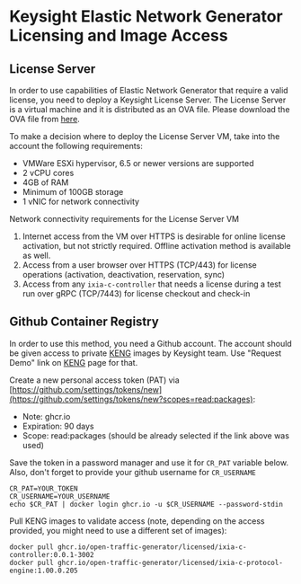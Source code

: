 # Keysight Elastic Network Generator Licensing and Image Access

## License Server

In order to use capabilities of Elastic Network Generator that require a valid license, you need to deploy a Keysight License Server. The License Server is a virtual machine and it is distributed as an OVA file. Please download the OVA file from [here](https://storage.googleapis.com/kt-nas-images-cloud-ist/slum-1.7.0-204.ova).

To make a decision where to deploy the License Server VM, take into the account the following requirements:

* VMWare ESXi hypervisor, 6.5 or newer versions are supported
* 2 vCPU cores
* 4GB of RAM
* Minimum of 100GB storage
* 1 vNIC for network connectivity

Network connectivity requirements for the License Server VM

1. Internet access from the VM over HTTPS is desirable for online license activation, but not strictly required. Offline activation method is available as well.
2. Access from a user browser over HTTPS (TCP/443) for license operations (activation, deactivation, reservation, sync)
3. Access from any `ixia-c-controller` that needs a license during a test run over gRPC (TCP/7443) for license checkout and check-in

## Github Container Registry

In order to use this method, you need a Github account. The account should be given access to private [KENG](https://www.keysight.com/us/en/products/network-test/protocol-load-test/keysight-elastic-network-generator.html) images by Keysight team. Use "Request Demo" link on [KENG](https://www.keysight.com/us/en/products/network-test/protocol-load-test/keysight-elastic-network-generator.html) page for that.

Create a new personal access token (PAT) via [https://github.com/settings/tokens/new](https://github.com/settings/tokens/new?scopes=read:packages):

* Note: ghcr.io
* Expiration: 90 days
* Scope: read:packages (should be already selected if the link above was used)

Save the token in a password manager and use it for `CR_PAT` variable below. Also, don't forget to provide your github username for `CR_USERNAME`

```Shell
CR_PAT=YOUR_TOKEN
CR_USERNAME=YOUR_USERNAME
echo $CR_PAT | docker login ghcr.io -u $CR_USERNAME --password-stdin
```

Pull KENG images to validate access (note, depending on the access provided, you might need to use a different set of images):

```Shell
docker pull ghcr.io/open-traffic-generator/licensed/ixia-c-controller:0.0.1-3002
docker pull ghcr.io/open-traffic-generator/licensed/ixia-c-protocol-engine:1.00.0.205
```


